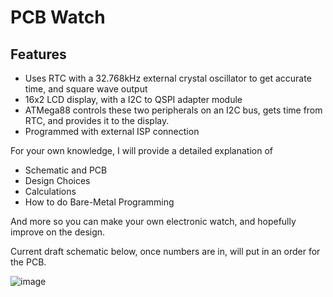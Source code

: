 # PCB Watch


## Features

- Uses RTC with a 32.768kHz external crystal oscillator to get accurate time, and square wave output
- 16x2 LCD display, with a I2C to QSPI adapter module
- ATMega88 controls these two peripherals on an I2C bus, gets time from RTC, and provides it to the display.
- Programmed with external ISP connection

For your own knowledge, I will provide a detailed explanation of 
- Schematic and PCB
- Design Choices
- Calculations
- How to do Bare-Metal Programming

And more so you can make your own electronic watch, and hopefully improve on the design.

Current draft schematic below, once numbers are in, will put in an order for the PCB.

![image](https://user-images.githubusercontent.com/75357193/161484519-8c200454-0277-4382-8acd-5ba6841fedde.png)
